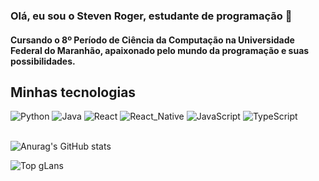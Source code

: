 ### Olá, eu sou o Steven Roger, estudante de programação 👋

#### Cursando o 8º Período de Ciência da Computação na Universidade Federal do Maranhão, apaixonado pelo mundo da programação e suas possibilidades.
## Minhas tecnologias 
<div>
  
  <img aling = 'center' alt='Python' src="https://img.shields.io/badge/Python-3776AB?style=for-the-badge&logo=python&logoColor=white">
  <img aling = 'center' alt='Java' src="https://img.shields.io/badge/Java-ED8B00?style=for-the-badge&logo=openjdk&logoColor=white">
  <img aling = 'center' alt='React' src="https://img.shields.io/badge/React-20232A?style=for-the-badge&logo=react&logoColor=61DAFB">
  <img aling = 'center' alt='React_Native' src="https://img.shields.io/badge/React_Native-20232A?style=for-the-badge&logo=react&logoColor=61DAFB">
  <img aling = 'center' alt='JavaScript' src="https://img.shields.io/badge/JavaScript-323330?style=for-the-badge&logo=javascript&logoColor=F7DF1E ">
  <img aling = 'center' alt='TypeScript' src="https://img.shields.io/badge/TypeScript-20232A?style=for-the-badge&logo=typescript&logoColor=3776AB">
  <img aling = 'center' alt='' src="">

</div>
<br/>

![Anurag's GitHub stats](https://github-readme-stats.vercel.app/api?username=W3StevenR&show_icons=true&theme=radical)

![Top gLans](https://github-readme-stats.vercel.app/api/top-langs/?username=W3StevenR&theme=radical&layout=compact)
